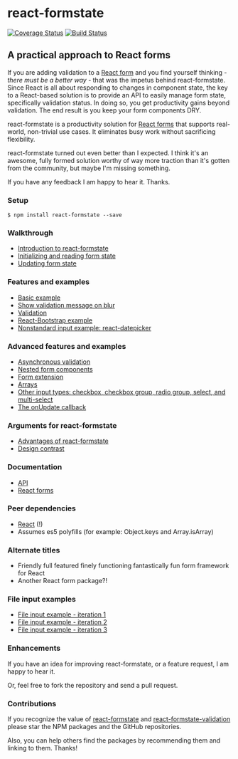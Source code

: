 # react-formstate

[![Coverage Status](https://coveralls.io/repos/github/dtrelogan/react-formstate/badge.svg?branch=master)](https://coveralls.io/github/dtrelogan/react-formstate?branch=master)
[![Build Status](https://travis-ci.org/dtrelogan/react-formstate.svg?branch=master)](https://travis-ci.org/dtrelogan/react-formstate)

## A practical approach to React forms

If you are adding validation to a [React form](https://facebook.github.io/react/docs/forms.html) and you find yourself thinking - *there must be a better way* - that was the impetus behind react-formstate. Since React is all about responding to changes in component state, the key to a React-based solution is to provide an API to easily manage form state, specifically validation status. In doing so, you get productivity gains beyond validation. The end result is you keep your form components DRY.

react-formstate is a productivity solution for [React forms](https://facebook.github.io/react/docs/forms.html) that supports real-world, non-trivial use cases. It eliminates busy work without sacrificing flexibility.

react-formstate turned out even better than I expected. I think it's an awesome, fully formed solution worthy of way more traction than it's gotten from the community, but maybe I'm missing something.

If you have any feedback I am happy to hear it. Thanks.

### Setup

    $ npm install react-formstate --save

### Walkthrough

- [Introduction to react-formstate](/docs/introduction.md)
- [Initializing and reading form state](/docs/workingWithFormState.md)
- [Updating form state](/docs/updatingFormState.md)

### Features and examples

- [Basic example](/docs/basicExample.md)
- [Show validation message on blur](/docs/onBlurExample.md)
- [Validation](/docs/validationWiring.md)
- [React-Bootstrap example](/docs/reactBootstrapExample.md)
- [Nonstandard input example: react-datepicker](/docs/datePickerExample.md)

### Advanced features and examples

- [Asynchronous validation](/docs/asyncExample.md)
- [Nested form components](/docs/nestedFormExample.md)
- [Form extension](/docs/formExtension.md)
- [Arrays](/docs/arrayExample.md)
- [Other input types: checkbox, checkbox group, radio group, select, and multi-select](/docs/otherInputTypes.md)
- [The onUpdate callback](/docs/onUpdateExample.md)

### Arguments for react-formstate

- [Advantages of react-formstate](/docs/advantages.md)
- [Design contrast](/docs/designContrast.md)

### Documentation

- [API](/docs/api.md)
- [React forms](https://facebook.github.io/react/docs/forms.html)

### Peer dependencies

- [React](https://facebook.github.io/react) (!)
- Assumes es5 polyfills (for example: Object.keys and Array.isArray)

### Alternate titles

- Friendly full featured finely functioning fantastically fun form framework for React
- Another React form package?!

### File input examples

- [File input example - iteration 1](/docs/deprecatedFileInputExample.md)
- [File input example - iteration 2](/docs/fileInputExampleIteration2.md)
- [File input example - iteration 3](/docs/fileInputExample.md)

### Enhancements

If you have an idea for improving react-formstate, or a feature request, I am happy to hear it.

Or, feel free to fork the repository and send a pull request.

### Contributions

If you recognize the value of [react-formstate](https://www.npmjs.com/package/react-formstate) and [react-formstate-validation](https://www.npmjs.com/package/react-formstate-validation) please star the NPM packages and the GitHub repositories.

Also, you can help others find the packages by recommending them and linking to them. Thanks!
